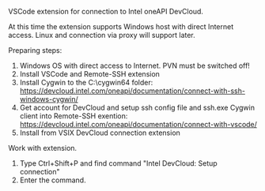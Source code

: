 VSCode extension for connection to Intel oneAPI DevCloud.

At this time the extension supports Windows host with direct Internet access. Linux and connection via proxy will support later.

Preparing steps:
1. Windows OS with direct access to Internet. PVN must be switched off!
2. Install VSCode and Remote-SSH extension
3. Install Cygwin to the C:\cygwin64 folder: https://devcloud.intel.com/oneapi/documentation/connect-with-ssh-windows-cygwin/ 
4. Get account for DevCloud and setup ssh config file and ssh.exe Cygwin client into Remote-SSH exention: https://devcloud.intel.com/oneapi/documentation/connect-with-vscode/
5. Install from VSIX DevCloud connection extension 

Work with extension.
1. Type Ctrl+Shift+P and find command "Intel DevCloud: Setup connection"
2. Enter the command.
